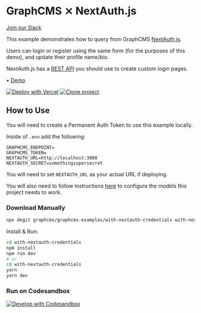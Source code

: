 # GraphCMS ⨯ NextAuth.js

[Join our Slack](https://slack.graphcms.com)

This example demonstrates how to query from GraphCMS [NextAuth.js](https://next-auth.js.org).

Users can login or register using the same form (for the purposes of this demo), and update their profile name/bio.

NextAuth.js has a [REST API](https://next-auth.js.org/getting-started/rest-api) you should use to create custom login pages.

• [Demo](https://graphcms-with-nextauth-credentials.vercel.app/)

[![Deploy with Vercel](https://vercel.com/button)](https://vercel.com/import/project?template=https://github.com/GraphCMS/graphcms-examples/tree/master/with-nextauth-credentials) [![Clone project](https://graphcms.com/button)](https://app.graphcms.com/clone/0ff23f7a41ce4da69a366ab299cc24d8)

## How to Use

You will need to create a Permanent Auth Token to use this example locally.

Inside of `.env` add the following:

```dosini
GRAPHCMS_ENDPOINT=
GRAPHCMS_TOKEN=
NEXTAUTH_URL=http://localhost:3000
NEXTAUTH_SECRET=somethingsupersecret
```

You will need to set `NEXTAUTH_URL` as your actual URL if deploying.

You will also need to follow instructions [here](https://github.com/graphcms/graphcms-examples#using-this-repo) to configure the models this project needs to work.

### Download Manually

```bash
npx degit graphcms/graphcms-examples/with-nextauth-credentials with-nextauth-credentials
```

Install & Run:

```bash
cd with-nextauth-credentials
npm install
npm run dev
# or
cd with-nextauth-credentials
yarn
yarn dev
```

### Run on Codesandbox

[![Develop with Codesandbox](https://codesandbox.io/static/img/play-codesandbox.svg)](https://codesandbox.io/s/github/GraphCMS/graphcms-examples/tree/master/with-nextauth-credentials)

